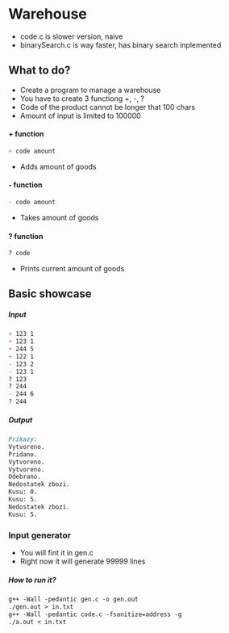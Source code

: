 # Warehouse

- code.c is slower version, naive
- binarySearch.c is way faster, has binary search inplemented

## What to do?
- Create a program to manage a warehouse
- You have to create 3 functiong +, -, ?
- Code of the product cannot be longer that 100 chars
- Amount of input is limited to 100000

#### + function
```md
+ code amount
```
- Adds amount of goods
#### - function
```md
- code amount
```
- Takes amount of goods
#### ? function
```md
? code
```
- Prints current amount of goods

## Basic showcase
##### Input
```md
+ 123 1
+ 123 1
+ 244 5
+ 122 1
- 123 2
- 123 1
? 123
? 244
- 244 6
? 244
```
##### Output
```md
Prikazy:
Vytvoreno.
Pridano.
Vytvoreno.
Vytvoreno.
Odebrano.
Nedostatek zbozi.
Kusu: 0.
Kusu: 5.
Nedostatek zbozi.
Kusu: 5.
```
### Input generator

- You will fint it in gen.c
- Right now it will generate 99999 lines

##### How to run it?

```md
g++ -Wall -pedantic gen.c -o gen.out
./gen.out > in.txt
g++ -Wall -pedantic code.c -fsanitize=address -g
./a.out < in.txt
```